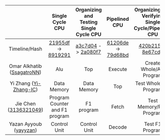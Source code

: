 |                                                             |                       Single Cycle CPU                       |           Organizing  and Testing Single Cycle CPU           |                        Pipelined CPU                         |     Organizing and Verifying Single Cycle/Pipelined CPU      |
| :---------------------------------------------------------: | :----------------------------------------------------------: | :----------------------------------------------------------: | :----------------------------------------------------------: | :----------------------------------------------------------: |
|                        Timeline/Hash                        | [21955df](https://github.com/EIE2-IAC-Labs/iac-riscv-cw-30/commit/21955df0744b9a0c4724f46077c0f6ace53c8808) -> [8919291](https://github.com/EIE2-IAC-Labs/iac-riscv-cw-30/commit/89192910a1afa450296f68368f86ad30b38684b8) | [a3c7d04](https://github.com/EIE2-IAC-Labs/iac-riscv-cw-30/commit/a3c7d04a35839a5ee8bb1fb5dfcc6f963e1f2ee7) -> [2a080f7](https://github.com/EIE2-IAC-Labs/iac-riscv-cw-30/commit/2a080f7dbeb930370d448e8442b5645e9184811e) | [61206de](https://github.com/EIE2-IAC-Labs/iac-riscv-cw-30/commit/61206deee06dc28fb537f1757ab7d1d56d22d560) -> [79d68bd]() | [420b215](https://github.com/EIE2-IAC-Labs/iac-riscv-cw-30/commit/420b215d528a5c794136f1f35410769d56073832) -> [8e67cd2](https://github.com/EIE2-IAC-Labs/iac-riscv-cw-30/commit/8e67cd2ff5da8024d235ddb599a54dcf5066b3be) |
| Omar Alkhatib ([SsagatroNN](https://github.com/SsagatroNN)) |                             Alu                              |                             Top                              |                           Execute                            |                   Create Whole/Alu Program                   |
|  Yi Zhang ([Yi-Zhang-IC](https://github.com/Yi-Zhang-IC))   |                         Data Memory                          |                         Data Memory                          |                             Top                              |                    Test Whole/Alu Program                    |
|   Jie Chen ([3136321049](https://github.com/3136321049))    |                Program Counter and F1 program                |                           F1 program                        |                            Fetch                             |                   Test Memory/PDF Program                    |
|    Yazan Ayyoub ([yayyzan](https://github.com/yayyzan))     |                         Control Unit                         |                         Control Unit                         |                            Decode                            |                       Test F1 Program                        |
